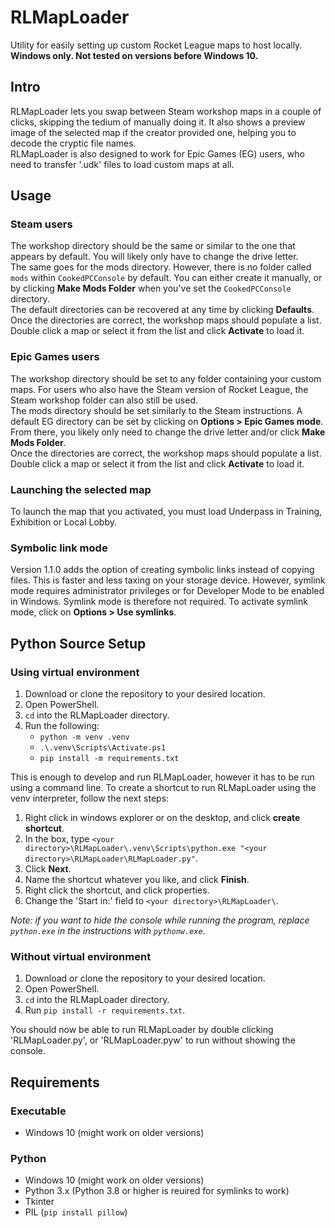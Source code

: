 # RLMapLoader

Utility for easily setting up custom Rocket League maps to host locally.\
**Windows only. Not tested on versions before Windows 10.**

## Intro

RLMapLoader lets you swap between Steam workshop maps in a couple of clicks, skipping the tedium of manually doing it. It also shows a preview image of the selected map if the creator provided one, helping you to decode the cryptic file names.\
RLMapLoader is also designed to work for Epic Games (EG) users, who need to transfer '.udk' files to load custom maps at all.

## Usage

### Steam users

The workshop directory should be the same or similar to the one that appears by default. You will likely only have to change the drive letter.\
The same goes for the mods directory. However, there is no folder called `mods` within `CookedPCConsole` by default. You can either create it manually, or by clicking **Make Mods Folder** when you've set the `CookedPCConsole` directory.\
The default directories can be recovered at any time by clicking **Defaults**.\
Once the directories are correct, the workshop maps should populate a list. Double click a map or select it from the list and click **Activate** to load it.

### Epic Games users

The workshop directory should be set to any folder containing your custom maps. For users who also have the Steam version of Rocket League, the Steam workshop folder can also still be used.\
The mods directory should be set similarly to the Steam instructions. A default EG directory can be set by clicking on **Options > Epic Games mode**. From there, you likely only need to change the drive letter and/or click **Make Mods Folder**.\
Once the directories are correct, the workshop maps should populate a list. Double click a map or select it from the list and click **Activate** to load it.

### Launching the selected map

To launch the map that you activated, you must load Underpass in Training, Exhibition or Local Lobby.

### Symbolic link mode

Version 1.1.0 adds the option of creating symbolic links instead of copying files. This is faster and less taxing on your storage device. However, symlink mode requires administrator privileges or for Developer Mode to be enabled in Windows. Symlink mode is therefore not required. To activate symlink mode, click on **Options > Use symlinks**.

## Python Source Setup

### Using virtual environment

1. Download or clone the repository to your desired location.
2. Open PowerShell.
3. `cd` into the RLMapLoader directory.
4. Run the following:
   - `python -m venv .venv`
   - `.\.venv\Scripts\Activate.ps1`
   - `pip install -m requirements.txt`

This is enough to develop and run RLMapLoader, however it has to be run using a command line. To create a shortcut to run RLMapLoader using the venv interpreter, follow the next steps:

1. Right click in windows explorer or on the desktop, and click **create shortcut**.
2. In the box, type `<your directory>\RLMapLoader\.venv\Scripts\python.exe "<your directory>\RLMapLoader\RLMapLoader.py"`.
3. Click **Next**.
4. Name the shortcut whatever you like, and click **Finish**.
5. Right click the shortcut, and click properties.
6. Change the 'Start in:' field to `<your directory>\RLMapLoader\`.

_Note: if you want to hide the console while running the program, replace `python.exe` in the instructions with `pythonw.exe`._

### Without virtual environment

1. Download or clone the repository to your desired location.
2. Open PowerShell.
3. `cd` into the RLMapLoader directory.
4. Run `pip install -r requirements.txt`.

You should now be able to run RLMapLoader by double clicking 'RLMapLoader.py', or 'RLMapLoader.pyw' to run without showing the console.

## Requirements

### Executable

- Windows 10 (might work on older versions)

### Python

- Windows 10 (might work on older versions)
- Python 3.x (Python 3.8 or higher is reuired for symlinks to work)
- Tkinter
- PIL (`pip install pillow`)
